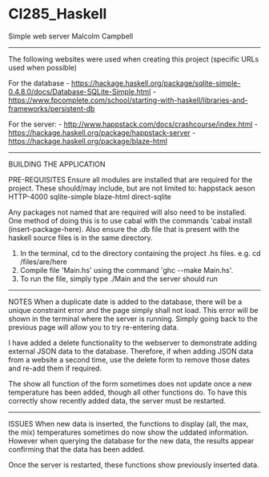 # CI285_Haskell
Simple web server
Malcolm Campbell
********************************
The following websites were used when creating this project (specific URLs used when possible)

For the database - https://hackage.haskell.org/package/sqlite-simple-0.4.8.0/docs/Database-SQLite-Simple.html
                 - https://www.fpcomplete.com/school/starting-with-haskell/libraries-and-frameworks/persistent-db
                 
                 
For the server: - http://www.happstack.com/docs/crashcourse/index.html
                - https://hackage.haskell.org/package/happstack-server 
                - https://hackage.haskell.org/package/blaze-html

********************************
BUILDING THE APPLICATION

PRE-REQUISITES
Ensure all modules are installed that are required for the project. These should/may include, but are not limited to:
happstack
aeson
HTTP-4000
sqlite-simple
blaze-html
direct-sqlite

Any packages not named that are required will also need to be installed. One method of doing this is to use cabal with the commands 'cabal install (insert-package-here). Also ensure the .db file that is present with the haskell source files is in the same directory. 

1. In the terminal, cd to the directory containing the project .hs files. e.g. cd /files/are/here
2. Compile file 'Main.hs' using the command 'ghc --make Main.hs'.
3. To run the file, simply type ./Main and the server should run

*********************************
NOTES
When a duplicate date is added to the database, there will be a unique constraint error and the page simply shall not load. This error will be shown in the terminal where the server is running. Simply going back to the previous page will allow you to try re-entering data. 

I have added a delete functionality to the webserver to demonstrate adding external JSON data to the database. Therefore, if when adding JSON data from a website a second time, use the delete form to remove those dates and re-add them if required.

The show all function of the form sometimes does not update once a new temperature has been added, though all other functions do. To have this correctly show recently added data, the server must be restarted. 

*************************************
ISSUES
When new data is inserted, the functions to display (all, the max, the mix) temperatures sometimes do now show the uddated information. However when querying the database for the new data, the results appear confirming that the data has been added.

Once the server is restarted, these functions show previously inserted data.
